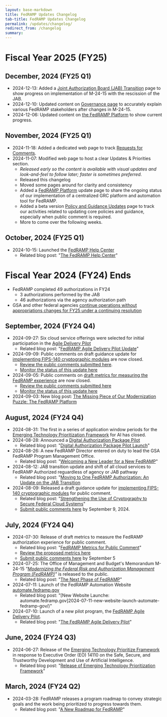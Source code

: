```yaml
---
layout: base-markdown
title: FedRAMP Updates Changelog
tab-title: FedRAMP Updates Changelog
permalink: /updates/changelog/
redirect_from: /changelog
summary:
---
```


# Fiscal Year 2025 (FY25)

## December, 2024 (FY25 Q1)

- 2024-12-13: Added a [Joint Authorization Board (JAB) Transition](/updates/jab)
  page to show progress on implementation of M-24-15 with the rescission of the
  JAB.
- 2024-12-10: Updated content on [Governance page](/governance) to accurately
  explain various FedRAMP stakeholders after changes in M-24-15.
- 2024-12-06: Updated content on [the FedRAMP Platform](/updates/platform) to
  show current progress.

## November, 2024 (FY25 Q1)

- 2024-11-18: Added a dedicated web page to track
  [Requests for Comments](/updates/rfcs).
- 2024-11-07: Modified web page to host a clear Updates & Priorities section.
  - _Released early so the content is available with visual updates and
    look-and-feel to follow later; faster is sometimes preferred._
  - Released this changelog
  - Moved some pages around for clarity and consistency
  - Added a [FedRAMP Platform](/updates/platform) update page to share the
    ongoing status of our implementation of a centralized GRC platform and
    automation tool for FedRAMP.
  - Added a beta version
    [Policy and Guidance Updates](/updates/policy-and-guidance) page to track
    our activities related to updating core policies and guidance, especially
    when public comment is required.
  - More to come over the following weeks.

## October, 2024 (FY25 Q1)

- 2024-10-15: Launched the [FedRAMP Help Center](https://help.fedramp.gov)
  - Related blog post:
    "[The FedRAMP Help Center](/2024-10-15-fedramp-help-center/)"

# Fiscal Year 2024 (FY24) Ends

- FedRAMP completed 49 authorizations in FY24
  - 3 authorizations performed by the JAB
  - 46 authorizations via the agency authorization path
- GSA and other federal agencies
  [continue operations without appropriations changes for FY25 under a continuing resolution](https://www.whitehouse.gov/briefing-room/legislation/2024/09/26/press-release-bill-signed-h-r-9747/)

## September, 2024 (FY24 Q4)

- 2024-09-27: Six cloud service offerings were selected for initial
  participation in the [Agile Delivery Pilot](/updates/pilots/agile-delivery)
  - Related blog post:
    "[FedRAMP Agile Delivery Pilot Update](/2024-09-27-agile-delivery-pilot-update/)"
- 2024-09-09: Public comments on draft guidance update for
  [implementing FIPS-140 cryptographic modules](/updates/docs/cryptographic-module)
  are now closed.
  - [Review the public comments submitted here](https://app.smartsheetgov.com/b/publish?EQBCT=be27aa7ed4404614a448e51112f28469).
  - [Monitor the status of this update here](/updates/policy-and-guidance)
- 2024-09-05: Public comments on
  [draft metrics for measuring the FedRAMP experience](2024-07-30-fedramps-metrics-for-public-comment/)
  are now closed.
  - [Review the public comments submitted here](https://app.smartsheetgov.com/b/publish?EQBCT=2d86a23838f2450b97ee4d38424418e3)
  - [Monitor the status of this update here](/updates/policy-and-guidance)
- 2024-09-03: New blog post:
  [The Missing Piece of Our Modernization Puzzle: The FedRAMP Platform](/2024-09-03-the-missing-piece-of-our-modernization-puzzle-the-fedramp-platform/)

## August, 2024 (FY24 Q4)

- 2024-08-31: The first in a series of application window periods for the
  [Emerging Technology Prioritization Framework](/updates/et-framework) for AI
  has closed.
- 2024-08-28: Announced a
  [Digital Authorization Package Pilot](/updates/pilots/digital-authorization-package)
  - Related blog post:
    "[Digital Authorization Package Pilot Launch](/2024-08-28-digital-authorization-pilot/)"
- 2024-08-26: A new FedRAMP Director entered on duty to lead the GSA FedRAMP
  Program Management Office.
  - Related blog post:
    "[Welcoming a New Leader for a New FedRAMP](2024-08-27-welcoming-a-new-leader-for-a-new-fedramp/)"
- 2024-08-12: JAB transition update and shift of all cloud services to FedRAMP
  Authorized reguardless of agency or JAB pathway
  - Related blog post:
    "[Moving to One FedRAMP Authorization: An Update on the JAB Transition](/2024-08-12-moving-to-one-fedramp-authorization-an-update-on-the-jab-transition/)
- 2024-08-09: Released a draft guidance update for
  [implementing FIPS-140 cryptographic modules](/updates/docs/cryptographic-module)
  for public comment.
  - Related blog post:
    "[Strengthening the Use of Cryptography to Secure Federal Cloud Systems](/2024-08-09-strengthening-the-use-of-cryptography-to-secure-federal-cloud-systems/)"
  - [Submit public comments here](https://app.smartsheetgov.com/b/form/f9d1986f7c9243c39432f54cd1be0cfc)
    by September 9, 2024.

## July, 2024 (FY24 Q4)

- 2024-07-30: Release of draft metrics to measure the FedRAMP authorization
  experience for public comment.
  - Related blog post:
    "[FedRAMP Metrics for Public Comment](2024-07-30-fedramps-metrics-for-public-comment/)"
  - [Review the proposed metrics here](https://publish.smartsheetgov.com/d242efc37a9d49b099de97e82913454e)
  - [Submit public comments here](https://app.smartsheetgov.com/b/form/3f17415b268a4eb083bb4e1c2098d8fd)
    by September 5
- 2024-07-25: The Office of Management and Budget's Memorandum M-24-15
  _"[Modernizing the Federal Risk and Authorization Management Program (FedRAMP)](https://www.whitehouse.gov/wp-content/uploads/2024/07/M-24-15-Modernizing-the-Federal-Risk-and-Authorization-Management-Program.pdf)"_
  is released to the public.
  - Related blog post:
    "[The Next Phase of FedRAMP](/2024-07-26-the-next-phase-of-fedramp/)"
- 2024-07-11: Launch of the FedRAMP Automation Website
  [automate.fedramp.gov](https://automate.fedramp.gov)
  - Related blog post: "[New Website Launche:
    automate.fedramp.gov]2024-07-11-new-website-launch-automate-fedramp-gov/)"
- 2024-07-10: Launch of a new pilot program, the
  [FedRAMP Agile Delivery Pilot](/updates/pilots/agile-delivery).
  - Related blog post:
    "[The FedRAMP Agile Delivery Pilot](2024-07-10-launch-of-the-fedramp-pilot-program/)"

## June, 2024 (FY24 Q3)

- 2024-06-27: Release of the
  [Emerging Technology Prioritize Framework](/updates/et-framework) in response
  to Executive Order (EO) 14110 on the Safe, Secure, and Trustworthy Development
  and Use of Artificial Intelligence.
  - Related blog post:
    "[Release of Emerging Technology Prioritization Framework](2024-06-27-release-of-et-framework/)"

## March, 2024 (FY24 Q2)

- 2024-03-28: FedRAMP releases a program roadmap to convey strategic goals and
  the work being prioritized to progress towards them.
  - Related blog post:
    "[A New Roadmap for FedRAMP](2024-03-28-a-new-roadmap-for-fedramp/)"
